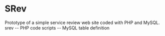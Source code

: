 # SRev
Prototype of a simple service review web site coded with PHP and MySQL.
srev -- PHP code
scripts -- MySQL table definition

